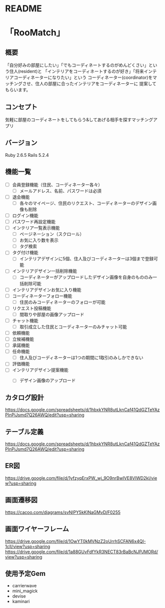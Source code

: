 # README

# 「RooMatch」

## 概要
「自分好みの部屋にしたい」「でもコーディネートするのがめんどくさい」という住人(resident)と
「インテリアをコーディネートするのが好き」「将来インテリアコーディネーターになりたい」という
コーディネーター(coordinator)をマッチングさせ、住人の部屋に合ったインテリアをコーディネーターに
提案してもらいます。

## コンセプト
気軽に部屋のコーディネートをしてもらう&してあげる相手を探すマッチングアプリ

## バージョン
Ruby 2.6.5
Rails 5.2.4

## 機能一覧
- [ ] 会員登録機能（住民、コーディネーター各々）
  - [ ] メールアドレス、名前、パスワードは必須
- [ ] 退会機能
  - [ ] 各々のマイページ、住民のリクエスト、コーディネーターのデザイン画像も削除
- [ ] ログイン機能
- [ ] パスワード再設定機能
- [ ] インテリア一覧表示機能
  - [ ] ページネーション（スクロール）
  - [ ] お気に入り数を表示
  - [ ] タグ検索
- [ ] タグ付け機能
  - [ ] インテリアデザインに5個、住人及びコーディネーターは3個まで登録可能
- [ ] インテリアデザイン一括削除機能
  - [ ] コーディネーターがアップロードしたデザイン画像を自身のもののみ一括削除可能
- [ ] インテリアデザインお気に入り機能
- [ ] コーディネーターフォロー機能
  - [ ] 住民のみコーディネーターのフォローが可能
- [ ] リクエスト投稿機能
  - [ ] 間取りや部屋の画像アップロード
- [ ] チャット機能
  - [ ] 取引成立した住民とコーディネーターのみチャット可能
- [ ] 依頼機能
- [ ] 立候補機能
- [ ] 承諾機能
- [ ] 任命機能
  - [ ] 住人及びコーディネーターは1つの期間に1取引のみしかできない
- [ ] 評価機能
- [ ] インテリアデザイン提案機能
  - [ ] デザイン画像のアップロード


## カタログ設計
https://docs.google.com/spreadsheets/d/1hbxkYNR8utLknCaf41QdGZTeYAzPInPiJsmd7Q26AWQ/edit?usp=sharing


## テーブル定義
https://docs.google.com/spreadsheets/d/1hbxkYNR8utLknCaf41QdGZTeYAzPInPiJsmd7Q26AWQ/edit?usp=sharing

## ER図
https://drive.google.com/file/d/1yfzyqErxPW_wj_9O9nrBwIVE8VlWD2kl/view?usp=sharing

## 画面遷移図
https://cacoo.com/diagrams/svNIPY5kKlNaGMvD/F0255


## 画面ワイヤーフレーム
https://drive.google.com/file/d/1OwYT0kMVNzZ2oUrrhSCFAN6x4QI-1cIl/view?usp=sharing
https://drive.google.com/file/d/1a88GUvFdfYkR3NECT83rBaBcNJPJMORd/view?usp=sharing


## 使用予定Gem
* carrierwave
* mini_magick
* devise
* kaminari

